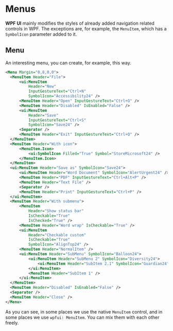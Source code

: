 # Menus
**WPF UI** mainly modifies the styles of already added navigation related controls in WPF. The exceptions are, for example, the `MenuItem`, which has a `SymbolIcon` parameter added to it.

## Menu
An interesting menu, you can create, for example, this way.
```xml
<Menu Margin="0,8,0,0">
  <MenuItem Header="File">
      <ui:MenuItem
          Header="New"
          InputGestureText="Ctrl+N"
          SymbolIcon="Accessibility24" />
      <MenuItem Header="Open" InputGestureText="Ctrl+O" />
      <MenuItem Header="Disabled" IsEnabled="False" />
      <ui:MenuItem
          Header="Save"
          InputGestureText="Ctrl+S"
          SymbolIcon="Save24" />
      <Separator />
      <MenuItem Header="Exit" InputGestureText="Ctrl+Q" />
  </MenuItem>
  <MenuItem Header="With icon">
      <MenuItem.Icon>
          <ui:SymbolIcon Filled="True" Symbol="StoreMicrosoft24" />
      </MenuItem.Icon>
  </MenuItem>
  <ui:MenuItem Header="Save as" SymbolIcon="Save24">
      <ui:MenuItem Header="Word Document" SymbolIcon="AlertUrgent24" />
      <MenuItem Header="PDF" InputGestureText="Ctrl+Alt+P" />
      <MenuItem Header="Text File" />
      <Separator />
      <MenuItem Header="Print" InputGestureText="Ctrl+P" />
  </ui:MenuItem>
  <MenuItem Header="With submenu">
      <MenuItem
          Header="Show status bar"
          IsCheckable="True"
          IsChecked="True" />
      <MenuItem Header="Word wrap" IsCheckable="True" />
      <ui:MenuItem
          Header="Checkable custom"
          IsCheckable="True"
          SymbolIcon="AlignTop24" />
      <MenuItem Header="NormalItem" />
      <ui:MenuItem Header="SubMenu" SymbolIcon="Balloon24">
          <ui:MenuItem Header="SubMenu 2" SymbolIcon="Diversity24">
              <ui:MenuItem Header="SubItem 2.1" SymbolIcon="Guardian24" />
          </ui:MenuItem>
          <MenuItem Header="SubItem 1" />
      </ui:MenuItem>
  </MenuItem>
  <MenuItem Header="Disabled" IsEnabled="False" />
  <Separator />
  <MenuItem Header="Close" />
</Menu>
```
As you can see, in some places we use the native `MenuItem` control, and in some places we use `wpfui: MenuItem`. You can mix them with each other freely.